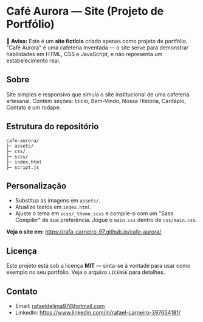 # Café Aurora — Site (Projeto de Portfólio)

**🔸 Aviso:** Este é um **site fictício** criado apenas como projeto de portfólio. "Café Aurora" é uma cafeteria inventada — o site serve para demonstrar habilidades em HTML, CSS e JavaScript, e não representa um estabelecimento real.

## Sobre
Site simples e responsivo que simula o site institucional de uma cafeteria artesanal. Contém seções: Inicio, Bem-Vindo, Nossa Historia, Cardápio, Contato e um rodapé.

## Estrutura do repositório
```
cafe-aurora/
├─ assets/
├─ css/
├─ scss/
├─ index.html
├─ script.js

```

## Personalização
- Substitua as imagens em `assets/`.
- Atualize textos em `index.html`.
- Ajuste o tema em `scss/_theme.scss` e compile-o com um "Sass Compiler" de sua preferência. Jogue o `main.css` dentro de `css/main.css`.

**Veja o site em**: https://rafa-carneiro-97.github.io/cafe-aurora/

## Licença
Este projeto está sob a licença **MIT** — sinta-se à vontade para usar como exemplo no seu portfólio. Veja o arquivo `LICENSE` para detalhes.

## Contato
- Email: rafaeldelima97@hotmail.com
- LinkedIn: https://www.linkedin.com/in/rafael-carneiro-397654181/
